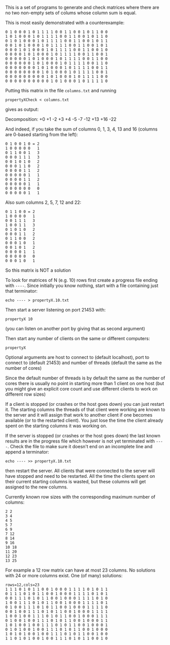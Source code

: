 This is a set of programs to generate and check matrices where there are no two non-empty sets of colums whose column sum is equal.

This is most easily demonstrated with a counterexample:

    0 1 0 0 0 1 0 1 1 1 1 0 0 1 1 0 0 1 0 1 1 0 0
    1 0 1 0 0 0 1 0 1 1 1 1 0 0 1 1 0 0 1 0 1 1 0
    0 1 0 1 0 0 0 1 0 1 1 1 1 0 0 1 1 0 0 1 0 1 1
    0 0 1 0 1 0 0 0 1 0 1 1 1 1 0 0 1 1 0 0 1 0 1
    0 0 0 1 0 1 0 0 0 1 0 1 1 1 1 0 0 1 1 0 0 1 0
    0 0 0 0 1 0 1 0 0 0 1 0 1 1 1 1 0 0 1 1 0 0 1
    0 0 0 0 0 1 0 1 0 0 0 1 0 1 1 1 1 0 0 1 1 0 0
    0 0 0 0 0 0 1 0 1 0 0 0 1 0 1 1 1 1 0 0 1 1 0
    0 0 0 0 0 0 0 1 0 1 0 0 0 1 0 1 1 1 1 0 0 1 1
    0 0 0 0 0 0 0 0 1 0 1 0 0 0 1 0 1 1 1 1 0 0 1
    0 0 0 0 0 0 0 0 0 1 0 1 0 0 0 1 0 1 1 1 1 0 0
    0 0 0 0 0 0 0 0 0 0 1 0 1 0 0 0 1 0 1 1 1 1 0

Putting this matrix in the file `columns.txt` and running

    propertyXCheck < columns.txt

gives as output:

Decomposition: +0 +1 -2 +3 +4 -5 -7 -12 +13 +16 -22

And indeed, if you take the sum of columns 0, 1, 3, 4, 13 and 16 (columns are 0-based starting from the left):

    0 1 0 0 1 0 = 2
    1 0 0 0 0 0   1
    0 1 1 0 0 1   3
    0 0 0 1 1 1   3
    0 0 1 0 1 0   2
    0 0 0 1 1 0   2
    0 0 0 0 1 1   2
    0 0 0 0 0 1   1
    0 0 0 0 1 1   2
    0 0 0 0 0 1   1
    0 0 0 0 0 0   0
    0 0 0 0 0 1   1

Also sum columns 2, 5, 7, 12 and 22:

    0 1 1 0 0 = 2
    1 0 0 0 0   1
    0 0 1 1 1   3
    1 0 0 1 1   3
    0 1 0 1 0   2
    0 0 0 1 1   2
    0 1 1 0 0   2
    0 0 0 1 0   1
    0 0 1 0 1   2
    0 0 0 0 1   1
    0 0 0 0 0   0
    0 0 0 1 0   1

So this matrix is NOT a solution

To look for matrices of N (e.g. 10) rows first create a progress file ending
with `----`. Since initially you know nothing, start with a file containing
just that terminator:

    echo ---- > propertyX.10.txt

Then start a server listening on port 21453 with:

    propertyX 10

(you can listen on another port by giving that as second argument)

Then start any number of clients on the same or different computers:

    propertyX

Optional arguments are host to connect to (default localhost), port to connect to (default 21453) and number of threads (default the same as the number of cores)

Since the default number of threads is by default the same as the number of cores there is usually no point in starting more than 1 client on one host (but you might give an explicit core count and use different clients to work on different row sizes)

If a client is stopped (or crashes or the host goes down) you can just restart it. The starting columns the threads of that client were working are known to the server and it will assign that work to another client if one becomes available (or to the restarted client). You just lose the time the client already spent on the starting columns it was working on.

If the server is stopped (or crashes or the host goes down) the last known results are in the progress file which however is not yet terminated with `----`.
Check the file to make sure it doesn't end on an incomplete line and append a
terminator:

    echo ---- >> propertyX.10.txt

then restart the server. All clients that were connected to the server will have stopped and need to be restarted. All the time the clients spent on their current starting columns is wasted, but these columns will get assigned to the new columns.

Currently known row sizes with the corresponding maximum number of columns:

    2 2
    3 4
    4 5
    5 7
    6 9
    7 12
    8 14
    9 16
    10 18
    11 20
    12 23
    13 25

For example a 12 row matrix can have at most 23 columns. No solutions with 24 or more columns exist. One (of many) solutions:

    rows=12,cols=23
    1 1 1 0 1 0 1 1 0 0 1 0 0 0 1 1 1 1 0 1 0 1 1
    0 1 1 1 0 1 0 1 1 0 0 1 0 0 0 1 1 1 1 0 1 0 1
    0 0 1 1 1 0 1 0 1 1 0 0 1 0 0 0 1 1 1 1 0 1 0
    1 0 0 1 1 1 0 1 0 1 1 0 0 1 0 0 0 1 1 1 1 0 1
    0 1 0 0 1 1 1 0 1 0 1 1 0 0 1 0 0 0 1 1 1 1 0
    0 0 1 0 0 1 1 1 0 1 0 1 1 0 0 1 0 0 0 1 1 1 1
    1 0 0 1 0 0 1 1 1 0 1 0 1 1 0 0 1 0 0 0 1 1 1
    0 1 0 0 1 0 0 1 1 1 0 1 0 1 1 0 0 1 0 0 0 1 1
    1 0 1 0 0 1 0 0 1 1 1 0 1 0 1 1 0 0 1 0 0 0 1
    0 1 0 1 0 0 1 0 0 1 1 1 0 1 0 1 1 0 0 1 0 0 0
    1 0 1 0 1 0 0 1 0 0 1 1 1 0 1 0 1 1 0 0 1 0 0
    1 1 0 1 0 1 0 0 1 0 0 1 1 1 0 1 0 1 1 0 0 1 0

